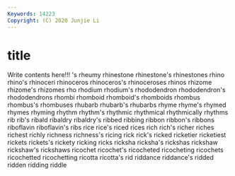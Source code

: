 ```yaml
---
Keywords: 14223
Copyright: (C) 2020 Junjie Li
---
```


# title

Write contents here!!!
's
rheumy 
rhinestone 
rhinestone's 
rhinestones 
rhino 
rhino's 
rhinoceri 
rhinoceros 
rhinoceros's 
rhinoceroses
rhinos 
rhizome 
rhizome's 
rhizomes 
rho 
rhodium 
rhodium's 
rhododendron 
rhododendron's 
rhododendrons
rhombi 
rhomboid 
rhomboid's 
rhomboids 
rhombus 
rhombus's 
rhombuses 
rhubarb 
rhubarb's 
rhubarbs
rhyme 
rhyme's 
rhymed 
rhymes 
rhyming 
rhythm 
rhythm's 
rhythmic 
rhythmical 
rhythmically
rhythms 
rib 
rib's 
ribald 
ribaldry 
ribaldry's 
ribbed 
ribbing 
ribbon 
ribbon's
ribbons 
riboflavin 
riboflavin's 
ribs 
rice 
rice's 
riced 
rices 
rich 
rich's
richer 
riches 
richest 
richly 
richness 
richness's 
ricing 
rick 
rick's 
ricked
ricketier 
ricketiest 
rickets 
rickets's 
rickety 
ricking 
ricks 
ricksha 
ricksha's 
rickshas
rickshaw 
rickshaw's 
rickshaws 
ricochet 
ricochet's 
ricocheted 
ricocheting 
ricochets 
ricochetted 
ricochetting
ricotta 
ricotta's 
rid 
riddance 
riddance's 
ridded 
ridden 
ridding 
riddle 
